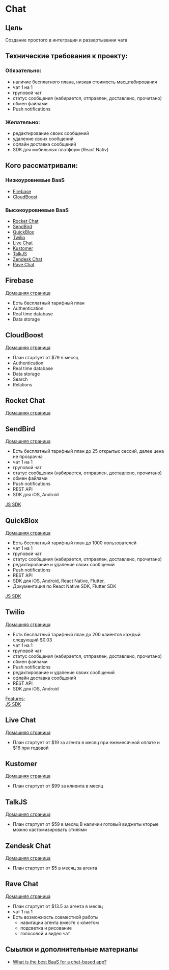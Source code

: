# Chat

## Цель
Создание простого в интеграции и развертывании чата

## Технические требования к проекту:
### Обязательно:
+ наличие бесплатного плана, низкая стоимость масштабирования
+ чат 1 на 1
+ груповой чат
+ статус сообщения (набирается, отправлен, доставлено, прочитано)
+ обмен файлами
+ Push notifications

### Желательно:
+ редактирование своих сообщений
+ удаление своих сообщений
+ офлайн доставка сообщений
+ SDK для мобильных платформ (React Nativ)

## Кого рассматривали:

### Низкоуровневые BaaS
- [Firebase](#firebase)
- [CloudBoost](#cloudboost)

### Высокоуровневые BaaS
- [Rocket Chat](#rocket-chat)
- [SendBird](#sendbird)
- [QuickBlox](#quickblox)
- [Twilio](#twilio)
- [Live Chat](#live-chat)
- [Kustomer](#kustomer)
- [TalkJS](#talkjs)
- [Zendesk Chat](#zendesk-chat)
- [Rave Chat](#rave-chat)

## Firebase
[Домашняя страница](https://firebase.google.com/)
+ Есть бесплатный тарифный план
+ Authentication
+ Real time database
+ Data storage

## CloudBoost
[Домашняя страница](https://cloudboost.io/)
+ План стартует от $79 в месяц
+ Authentication
+ Real time database
+ Data storage
+ Search
+ Relations

## Rocket Chat
[Домашняя страница](https://rocket.chat/)

## SendBird
[Домашняя страница](https://sendbird.com)
+ Есть бесплатный тарифный план до 25 открытых сессий, далее цена не прозрачна
+ чат 1 на 1
+ груповой чат
+ статус сообщения (набирается, отправлен, доставлено, прочитано)
+ обмен файлами
+ Push notifications
+ REST API
+ SDK для iOS, Android

[JS SDK](https://docs.sendbird.com/javascript)

## QuickBlox
[Домашняя страница](https://quickblox.com)
+ Есть бесплатный тарифный план до 1000 пользователей
+ чат 1 на 1
+ груповой чат
+ статус сообщения (набирается, отправлен, доставлено, прочитано)
+ редактирование и удаление своих сообщений
+ Push notifications
+ REST API
+ SDK для iOS, Android, React Native, Flutter,
+ Документация по React Native SDK, Flutter SDK

[JS SDK](https://docs.quickblox.com/docs/js-quick-start)

## Twilio
[Домашняя страница](https://www.twilio.com)
+ Есть бесплатный тарифный план до 200 клиентов каждый следующий $0.03
+ чат 1 на 1
+ груповой чат
+ статус сообщения (набирается, отправлен, доставлено, прочитано)
+ обмен файлами
+ Push notifications
+ редактирование и удаление своих сообщений
+ офлайн доставка сообщений
+ REST API
+ SDK для iOS, Android

[Features](https://www.twilio.com/chat/features);<br/>
[JS SDK](http://media.twiliocdn.com/sdk/js/chat/releases/3.3.4/docs/)

## Live Chat
[Домашняя страница](https://www.livechatinc.com/ru/)
+ План стартует от $19 за агента в месяц при ежемесячной оплате и $16 при годовой

## Kustomer
[Домашняя страница](https://www.kustomer.com)
+ План стартует от $99 за клиента в месяц

## TalkJS
[Домашняя страница](https://talkjs.com/)
+ План стартует от $59 в месяц
В наличии готовый виджеты кторые можно кастомизировать стилями

## Zendesk Chat
[Домашняя страница](https://www.zendesk.com/chat/)
+ План стартует от $5 в месяц за агента

## Rave Chat
[Домашняя страница](https://www.revechat.com/)
+ План стартует от $13.5 за агента в месяц
+ чат 1 на 1
+ Есть возможность совместной работы
  + навигации агента вместе с клиетом
  + подсветка и рисование
  + голосовой и видео чат

## Сыылки и дополнительные материалы
- [What is the best BaaS for a chat-based app?](https://www.quora.com/What-is-the-best-BaaS-for-a-chat-based-app)